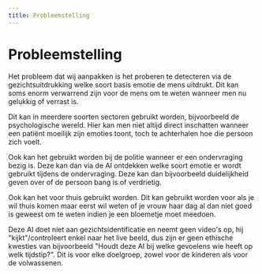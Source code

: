 ```yaml
---
title: Probleemstelling
---
```


# Probleemstelling

<!-- TODO: 

Beschrijf de probleemstelling in minimum 200 woorden. 

* Wat is het probleem dat jullie proberen aan te pakken?
* Wat is de maatschappelijke context (indien relevant)?
* Wie is de doelgroep van jullie project?

-->
Het probleem dat wij aanpakken is het proberen te detecteren via de gezichtsuitdrukking welke soort
basis emotie de mens uitdrukt. Dit kan soms enorm verwarrend zijn voor de mens om te weten wanneer
men nu gelukkig of verrast is.

Dit kan in meerdere soorten sectoren gebruikt worden, bijvoorbeeld de psychologische wereld. Hier kan men niet altijd
direct inschatten wanneer een patiënt moeilijk zijn emoties toont, toch te achterhalen hoe die persoon zich voelt.

Ook kan het gebruikt worden bij de politie wanneer er een ondervraging bezig is. Deze kan dan via de AI ontdekken welke
soort emotie er wordt gebruikt tijdens de ondervraging. Deze kan dan bijvoorbeeld duidelijkheid geven over of de persoon 
bang is of verdrietig.

Ook kan het voor thuis gebruikt worden. Dit kan gebruikt worden voor als je wil thuis komen maar eerst wil weten of je vrouw
haar dag al dan niet goed is geweest om te weten indien je een bloemetje moet meedoen.


<!--Ik (Thybris) werk als jobstudent in de carrefour en zie dagelijks dat mensen hun mondmasker maar half aanhebben, niet over hun neus.
Ook als je er altijd elke keer opnieuw moet aan denken kan de mens het wel eens vergeten een mondmasker boven te halen,
dit kan al dan niet bewust gebeuren. Ook stoort dit voor de medemens die rondom je loopt als iemand zich niet volledig
aan de voorzorgsmaatregelen houd op dit vlak.  

Ik (Aaron) denk dat dit idee een must is in de strijd tegen COVID-19, de politie probeert overal te controleren maar er zijn natuurlijk te weinig agenten om 24 op 7 iedereen te controleren. Dit zou de extra taak: controle van mondmaskers,van de politie en werknemers in bijvoorbeeld winkels weg nemen die door Corona erbij is gekomen. En zo meer tijd vrijmaken voor andere belangrijke taken.
Deze opstelling zou in elke winkel, restaurant, school , esc, kunnen worden geïnstalleerd. -->

Deze AI doet niet aan gezichtsidentificatie en neemt geen video's op, hij "kijkt"/controleert enkel naar het live beeld, dus zijn er geen ethische kwesties van bijvoorbeeld "Houdt deze AI bij welke gevoelens wie heeft op welk tijdstip?". Dit is voor elke doelgroep, zowel voor de kinderen als voor de volwassenen.
